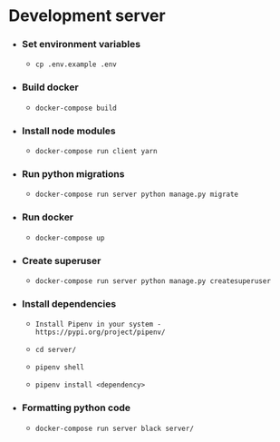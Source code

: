 # Development server

- ### Set environment variables

  - `cp .env.example .env`

- ### Build docker

  - `docker-compose build`

- ### Install node modules

  - `docker-compose run client yarn`

- ### Run python migrations

  - `docker-compose run server python manage.py migrate`

- ### Run docker

  - `docker-compose up`

- ### Create superuser

  - `docker-compose run server python manage.py createsuperuser`

- ### Install dependencies

   - `Install Pipenv in your system - https://pypi.org/project/pipenv/`

   - `cd server/`

   - `pipenv shell`

   - `pipenv install <dependency>`

- ### Formatting python code
  - `docker-compose run server black server/`